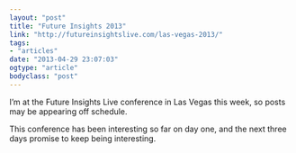 ```yaml
---
layout: "post"
title: "Future Insights 2013"
link: "http://futureinsightslive.com/las-vegas-2013/"
tags: 
- "articles"
date: "2013-04-29 23:07:03"
ogtype: "article"
bodyclass: "post"
---
```


I’m at the Future Insights Live conference in Las Vegas this week, so posts may be appearing off schedule.

This conference has been interesting so far on day one, and the next three days promise to keep being interesting.